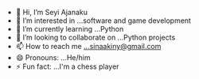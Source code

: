 - 👋 Hi, I’m Seyi Ajanaku
- 👀 I’m interested in ...software and game development
- 🌱 I’m currently learning ...Python
- 💞️ I’m looking to collaborate on ...Python projects
- 📫 How to reach me ...sinaakiny@gmail.com
- 😄 Pronouns: ...He/him
- ⚡ Fun fact: ...I'm a chess player

<!---
IcyzFidelis/IcyzFidelis is a ✨ special ✨ repository because its `README.md` (this file) appears on your GitHub profile.
You can click the Preview link to take a look at your changes.
--->
